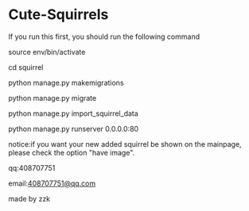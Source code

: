 # Cute-Squirrels
If you run this first, you should run the following command



source env/bin/activate

cd squirrel

python manage.py makemigrations

python manage.py migrate

python manage.py import_squirrel_data

python manage.py runserver 0.0.0.0:80



notice:if you want your new added squirrel be shown on the mainpage, please check the option "have image".


qq:408707751

email:408707751@qq.com

made by zzk

